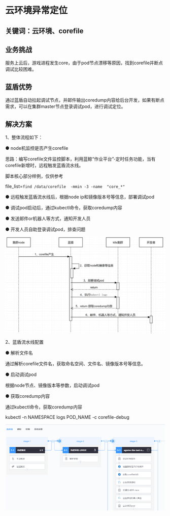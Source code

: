 # 云环境异常定位


## 关键词：云环境、corefile

## 业务挑战

服务上云后，游戏进程发生core，由于pod节点漂移等原因，找到corefile并断点调试比较困难。

## 蓝盾优势

通过蓝盾自动拉起调试节点，并邮件输出coredump内容给后台开发，如果有断点需求，可以在集群master节点登录调试pod，进行调试定位。

## 解决方案

1、整体流程如下：

● node机监控是否产生corefile

思路：编写corefile文件监控脚本，利用蓝鲸“作业平台”-定时任务功能，当有corefile新增时，远程触发蓝盾流水线。

脚本核心部分样例，仅供参考

file_list=`find /data/corefile  -mmin -3 -name  "core_*"`

● 远程触发蓝盾流水线后，根据node ip和镜像版本号等信息，部署调试pod

● 调试pod启动后，通过kubectl命令，获取coredump内容

● 发送邮件or机器人等方式，通知开发人员

● 开发人员自助登录调试pod，排查问题

![&#x56FE;1](../../../assets/scene-Cloud-anomaly-location-a.png)

2、蓝盾流水线配置

● 解析文件名

通过解析corefile文件名，获取命名空间、文件名、镜像版本号等信息。

● 启动调试pod

根据node节点、镜像版本等参数，启动调试pod

● 获取coredump内容

通过kubectl命令，获取coredump内容

kubectl -n NAMESPACE logs POD_NAME -c corefile-debug

![&#x56FE;1](../../../assets/scene-Cloud-anomaly-location-b.png)


